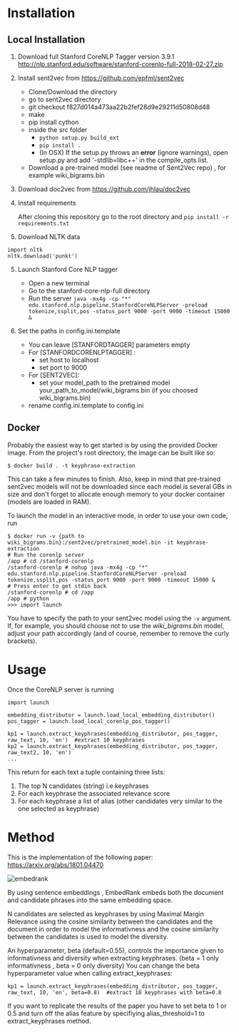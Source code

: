 # Installation

## Local Installation

1. Download full Stanford CoreNLP Tagger version 3.9.1
   http://nlp.stanford.edu/software/stanford-corenlp-full-2018-02-27.zip
2. Install sent2vec from
   https://github.com/epfml/sent2vec

   * Clone/Download the directory
   * go to sent2vec directory
   * git checkout f827d014a473aa22b2fef28d9e29211d50808d48
   * make
   * pip install cython
   * inside the src folder
     * ``python setup.py build_ext``
     * ``pip install . ``
     * (In OSX) If the setup.py throws an **error** (ignore warnings), open setup.py and add '-stdlib=libc++' in the compile_opts list.
   * Download a pre-trained model (see readme of Sent2Vec repo) , for example wiki_bigrams.bin
3. Download doc2vec from https://github.com/jhlau/doc2vec
4. Install requirements

   After cloning this repository go to the root directory and
   ``pip install -r requirements.txt``
5. Download NLTK data

```
import nltk 
nltk.download('punkt')
```

5. Launch Stanford Core NLP tagger

   * Open a new terminal
   * Go to the stanford-core-nlp-full directory
   * Run the server `java -mx4g -cp "*" edu.stanford.nlp.pipeline.StanfordCoreNLPServer -preload tokenize,ssplit,pos -status_port 9000 -port 9000 -timeout 15000 & `
6. Set the paths in config.ini.template

   * You can leave [STANFORDTAGGER] parameters empty
   * For [STANFORDCORENLPTAGGER] :
     * set host to localhost
     * set port to 9000
   * For [SENT2VEC]:
     * set your model_path to the pretrained model
       your_path_to_model/wiki_bigrams.bin (if you choosed wiki_bigrams.bin)
   * rename config.ini.template to config.ini

## Docker

Probably the easiest way to get started is by using the provided Docker image.
From the project's root directory, the image can be built like so:

```
$ docker build . -t keyphrase-extraction
```

This can take a few minutes to finish.
Also, keep in mind that pre-trained sent2vec models will not be downloaded since each model is several GBs in size and don't forget to allocate enough memory to your docker container (models are loaded in RAM).

To launch the model in an interactive mode, in order to use your own code, run

```
$ docker run -v {path to wiki_bigrams.bin}:/sent2vec/pretrained_model.bin -it keyphrase-extraction
# Run the corenlp server
/app # cd /stanford-corenlp
/stanford-corenlp # nohup java -mx4g -cp "*" edu.stanford.nlp.pipeline.StanfordCoreNLPServer -preload tokenize,ssplit,pos -status_port 9000 -port 9000 -timeout 15000 &
# Press enter to get stdin back
/stanford-corenlp # cd /app
/app # python
>>> import launch
```

You have to specify the path to your sent2vec model using the `-v` argument.
If, for example, you should choose not to use the *wiki_bigrams.bin* model, adjust your path accordingly (and of course, remember to remove the curly brackets).

# Usage

Once the CoreNLP server is running

```
import launch

embedding_distributor = launch.load_local_embedding_distributor()
pos_tagger = launch.load_local_corenlp_pos_tagger()

kp1 = launch.extract_keyphrases(embedding_distributor, pos_tagger, raw_text, 10, 'en')  #extract 10 keyphrases
kp2 = launch.extract_keyphrases(embedding_distributor, pos_tagger, raw_text2, 10, 'en')
...
```

This return for each text a tuple containing three lists:

1) The top N candidates (string) i.e keyphrases
2) For each keyphrase the associated relevance score
3) For each keyphrase a list of alias (other candidates very similar to the one selected
   as keyphrase)

# Method

This is the implementation of the following paper:
https://arxiv.org/abs/1801.04470

![embedrank](embedrank.gif)

By using sentence embeddings , EmbedRank embeds both the document and candidate phrases into the same embedding space.

N candidates are selected as keyphrases by using Maximal Margin Relevance using the cosine similarity between the candidates and the
document in order to model the informativness and the cosine
similarity between the candidates is used to model the diversity.

An hyperparameter, beta (default=0.55), controls the importance given to
informativness and diversity when extracting keyphrases.
(beta = 1 only informativness , beta = 0 only diversity)
You can change the beta hyperparameter value when calling extract_keyphrases:

```
kp1 = launch.extract_keyphrases(embedding_distributor, pos_tagger, raw_text, 10, 'en', beta=0.8)  #extract 10 keyphrases with beta=0.8

```

If you want to replicate the results of the paper you have to set beta to 1 or 0.5 and turn off the alias feature by specifiying alias_threshold=1 to extract_keyphrases method.

